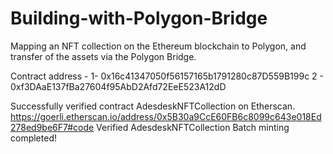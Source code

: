 # Building-with-Polygon-Bridge
Mapping an NFT collection on the Ethereum blockchain to Polygon, and transfer of the assets via the Polygon Bridge.




Contract address - 1- 0x16c41347050f56157165b1791280c87D559B199c
2 - 0xf3DAaE137fBa27604f95AbD2Afd72EeE523A12dD

Successfully verified contract AdesdeskNFTCollection on Etherscan.
https://goerli.etherscan.io/address/0x5B30a9CcE60FB6c8099c643e018Ed278ed9be6F7#code
Verified AdesdeskNFTCollection
Batch minting completed!